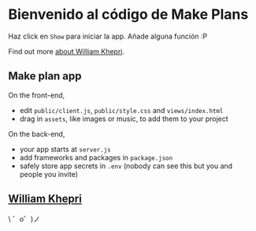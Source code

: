 Bienvenido al código de Make Plans
=========================

Haz click en `Show` para iniciar la app. Añade alguna función :P



Find out more [about William Khepri](https://glitch.com/williamkhepri).


Make plan app
------------

On the front-end,
- edit `public/client.js`, `public/style.css` and `views/index.html`
- drag in `assets`, like images or music, to add them to your project

On the back-end,
- your app starts at `server.js`
- add frameworks and packages in `package.json`
- safely store app secrets in `.env` (nobody can see this but you and people you invite)


[William Khepri](https://www.williamkhepri.com/)
-------------------

\ ゜o゜)ノ
